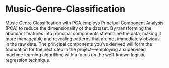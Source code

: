 # Music-Genre-Classification
Music Genre Classification with PCA,employs Principal Component Analysis (PCA) to reduce the dimensionality of the dataset. By transforming the abundant features into principal components
streamline the data, making it more manageable and revealing patterns that are not immediately obvious in the raw data. The principal components you’ve derived will form the foundation for the next step in the project—employing a supervised machine learning algorithm, with a focus on the well-known logistic regression technique.

